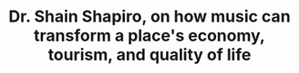 ---
layout: page
title: Dr. Shain Shapiro, on how music can transform a place's economy, tourism, and quality of life
description: 
img: "assets/img/Shain Shapiro cover.jpg"
redirect: https://open.spotify.com/episode/3w6me8jXXPSlmDDKs9DPx9
importance: 5
---